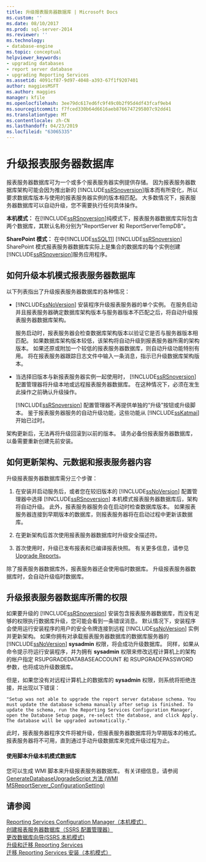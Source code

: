 ```yaml
---
title: 升级报表服务器数据库 | Microsoft Docs
ms.custom: ''
ms.date: 08/10/2017
ms.prod: sql-server-2014
ms.reviewer: ''
ms.technology:
- database-engine
ms.topic: conceptual
helpviewer_keywords:
- upgrading databases
- report server database
- upgrading Reporting Services
ms.assetid: 4091cf87-9d97-4048-a393-67f1f9207401
author: maggiesMSFT
ms.author: maggies
manager: kfile
ms.openlocfilehash: 3ee79dc617ed6fc9f49c0b2f95d4df43fcaf9eb4
ms.sourcegitcommit: f7fced330b64d6616aeb8766747295807c92dd41
ms.translationtype: MT
ms.contentlocale: zh-CN
ms.lasthandoff: 04/23/2019
ms.locfileid: "63065335"
---
```

# <a name="upgrade-a-report-server-database"></a>升级报表服务器数据库
  报表服务器数据库可为一个或多个报表服务器实例提供存储。 因为报表服务器数据库架构可能会因为推出新的 [!INCLUDE[ssRSnoversion](../../includes/ssrsnoversion-md.md)]版本而有所变化，所以要求数据库版本与使用的报表服务器实例的版本相匹配。 大多数情况下，报表服务器数据库可以自动升级，您不需要执行任何具体操作。  
  
 **本机模式：** 在[!INCLUDE[ssRSnoversion](../../includes/ssrsnoversion-md.md)]纯模式下，报表服务器数据库实际包含两个数据库，其默认名称分别为"ReportServer 和 ReportServerTempDB"。  
  
 **SharePoint 模式：** 在中[!INCLUDE[ssSQL11](../../includes/sssql11-md.md)] [!INCLUDE[ssRSnoversion](../../includes/ssrsnoversion-md.md)] SharePoint 模式报表服务器数据库实际上是集合的数据库的每个实例创建[!INCLUDE[ssRSnoversion](../../includes/ssrsnoversion-md.md)]服务应用程序。  
  
## <a name="ways-to-upgrade-a-native-mode-report-server-database"></a>如何升级本机模式报表服务器数据库  
 以下列表指出了升级报表服务器数据库的各种情况：  
  
-   [!INCLUDE[ssNoVersion](../../includes/ssnoversion-md.md)] 安装程序升级报表服务器的单个实例。 在服务启动并且报表服务器确定数据库架构版本与服务器版本不匹配之后，将自动升级报表服务器数据库架构。  
  
     服务启动时，报表服务器会检查数据库架构版本以验证它是否与服务器版本相匹配。 如果数据库架构版本较低，该架构将自动升级到报表服务器所需的架构版本。 如果还原或附加一个较低的报表服务器数据库，则自动升级功能特别有用。 将在报表服务器跟踪日志文件中输入一条消息，指示已升级数据库架构版本。  
  
-   当选择旧版本与新报表服务器实例一起使用时， [!INCLUDE[ssRSnoversion](../../includes/ssrsnoversion-md.md)] 配置管理器将升级本地或远程报表服务器数据库。 在这种情况下，必须在发生此操作之前确认升级操作。  
  
     [!INCLUDE[ssRSnoversion](../../includes/ssrsnoversion-md.md)] 配置管理器不再提供单独的“升级”按钮或升级脚本。 鉴于报表服务器服务的自动升级功能，这些功能从 [!INCLUDE[ssKatmai](../../includes/sskatmai-md.md)] 开始已过时。  
  
 架构更新后，无法再将升级回滚到以前的版本。 请务必备份报表服务器数据库，以备需要重新创建先前安装。  
  
## <a name="how-the-schema-metadata-and-report-server-content-is-updated"></a>如何更新架构、元数据和报表服务器内容  
 升级报表服务器数据库需分三个步骤：  
  
1.  在安装并启动服务后，或者您在较旧版本的 [!INCLUDE[ssNoVersion](../../includes/ssnoversion-md.md)] 配置管理器中选择 [!INCLUDE[ssRSnoversion](../../includes/ssrsnoversion-md.md)] 本机模式报表服务器数据库后，架构将自动升级。 此外，报表服务器服务会在启动时检查数据库版本。 如果报表服务器连接到早期版本的数据库，则报表服务器将在启动过程中更新该数据库。  
  
2.  在更新架构后首次使用报表服务器数据库时升级安全描述符。  
  
3.  首次使用时，升级已发布报表和已编译报表快照。 有关更多信息，请参见 [Upgrade Reports](upgrade-reports.md)。  
  
 除了报表服务器数据库外，报表服务器还会使用临时数据库。 升级报表服务器数据库时，会自动升级临时数据库。  
  
## <a name="permissions-required-to-upgrade-a-report-server-database"></a>升级报表服务器数据库所需的权限  
 如果要升级的 [!INCLUDE[ssRSnoversion](../../includes/ssrsnoversion-md.md)] 安装包含报表服务器数据库，而没有足够的权限执行数据库升级，您可能会看到一条错误消息。 默认情况下，安装程序会使用运行安装程序的用户的安全令牌连接到远程 [!INCLUDE[ssNoVersion](../../includes/ssnoversion-md.md)] 实例并更新架构。 如果你拥有对承载报表服务器数据库的数据库服务器的 [!INCLUDE[ssNoVersion](../../includes/ssnoversion-md.md)] **sysadmin** 权限，将会成功升级数据库。 同样，如果从命令提示符运行安装程序，并为拥有 **sysadmin** 权限来修改远程计算机上的架构的帐户指定 RSUPGRADEDATABASEACCOUNT 和 RSUPGRADEPASSWORD 参数，也将成功升级数据库。  
  
 但是，如果您没有对远程计算机上的数据库的 **sysadmin** 权限，则系统将拒绝连接，并出现以下错误：  
  
 `"Setup was not able to upgrade the report server database schema. You must update the database schema manually after setup is finished. To update the schema, run the Reporting Services Configuration Manager, open the Database Setup page, re-select the database, and click Apply. The database will be upgraded automatically."`  
  
 此时，报表服务器程序文件将被升级，但报表服务器数据库将为早期版本的格式。 报表服务器将不可用，直到通过手动升级数据库来完成升级过程为止。  
  
#### <a name="to-upgrade-a-native-mode-database-with-scripts"></a>使用脚本升级本机模式数据库  
 您可以生成 WMI 脚本来升级报表服务器数据库。 有关详细信息，请参阅 [GenerateDatabaseUpgradeScript 方法 (WMI MSReportServer_ConfigurationSetting)](../wmi-provider-library-reference/configurationsetting-method-generatedatabaseupgradescript.md)  
  
## <a name="see-also"></a>请参阅  
 [Reporting Services Configuration Manager（本机模式）](../../sql-server/install/reporting-services-configuration-manager-native-mode.md)   
 [创建报表服务器数据库（SSRS 配置管理器）](../../sql-server/install/create-a-report-server-database-ssrs-configuration-manager.md)   
 [更改数据库向导&#40;SSRS 本机模式&#41;](../../sql-server/install/change-database-wizard-ssrs-native-mode.md)   
 [升级和迁移 Reporting Services](upgrade-and-migrate-reporting-services.md)   
 [迁移 Reporting Services 安装（本机模式）](migrate-a-reporting-services-installation-native-mode.md)  
  
  
